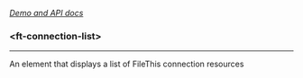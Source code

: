 [_Demo and API docs_](https://filethis.github.io/ft-connection-list/components/ft-connection-list/)

### \<ft-connection-list\>

-----------------------------------------------------------

An element that displays a list of FileThis connection resources
